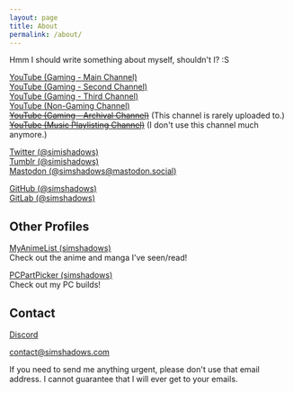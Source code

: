 ```yaml
---
layout: page
title: About
permalink: /about/
---
```


Hmm I should write something about myself, shouldn't I? :S

[YouTube (Gaming - Main Channel)](https://www.youtube.com/channel/UCwKwh-ukQv4ihdjT28vBtpw)<br>
[YouTube (Gaming - Second Channel)](https://www.youtube.com/channel/UCkMf8rvJ-oKfkNKbKmR3v8Q)<br>
[YouTube (Gaming - Third Channel)](https://www.youtube.com/channel/UCDFNbrzQY5esRMLnRMELvPQ)<br>
[YouTube (Non-Gaming Channel)](www.youtube.com/channel/UC1yttspft0mOAK5eB6ikFaw)<br>
~~[YouTube (Gaming - Archival Channel)](https://www.youtube.com/channel/UCa4rarRdNhQZPC4oONeDBMg)~~ (This channel is rarely uploaded to.)<br>
~~[YouTube (Music Playlisting Channel)](https://www.youtube.com/channel/UCjTXJSh3EDxuWQt8b27hTFQ)~~ (I don't use this channel much anymore.)

[Twitter (@simishadows)](https://twitter.com/simishadows)<br>
[Tumblr (@simishadows)](http://simishadows.tumblr.com/)<br>
[Mastodon (@simshadows@mastodon.social)](https://mastodon.social/web/@simshadows)

[GitHub (@simshadows)](https://github.com/simshadows)<br>
[GitLab (@simshadows)](https://gitlab.com/simshadows)

## Other Profiles

[MyAnimeList (simshadows)](https://myanimelist.net/profile/simshadows)<br>
Check out the anime and manga I've seen/read!

[PCPartPicker (simshadows)](https://au.pcpartpicker.com/user/simshadows/saved/)<br>
Check out my PC builds!

## Contact

[Discord](https://discord.gg/xwV6UN4)

[contact@simshadows.com](mailto:contact@simshadows.com)

If you need to send me anything urgent, please don't use that email address. I cannot guarantee that I will ever get to your emails.
